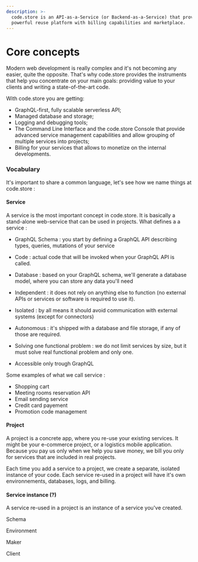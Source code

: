 ```yaml
---
description: >-
  code.store is an API-as-a-Service (or Backend-as-a-Service) that provides a
  powerful reuse platform with billing capabilities and marketplace.
---
```


# Core concepts

Modern web development is really complex and it's not becoming any easier, quite the opposite. That's why code.store provides the instruments that help you concentrate on your main goals: providing value to your clients and writing a state-of-the-art code.

With code.store you are getting:

* GraphQL-first, fully scalable serverless API;
* Managed database and storage;
* Logging and debugging tools;
* The Command Line Interface and the code.store Console that provide advanced service management capabilities and allow grouping of multiple services into projects;
* Billing for your services that allows to monetize on the internal developments.

### Vocabulary

It's important to share a common language, let's see how we name things at code.store :  

#### Service

A service is the most important concept in code.store. It is basically a stand-alone web-service that can be used in projects. What defines a a service : 

* GraphQL Schema : you start by defining a GraphQL API describing types, queries, mutations of your service
* Code : actual code that will be invoked when your GraphQL API is called.
* Database : based on your GraphQL schema, we'll generate a database model, where you can store any data you'll need 



* Independent : it does not rely on anything else to function \(no external APIs or services or software is required to use it\).
* Isolated : by all means it should avoid communication with external systems \(except for connectors\)
* Autonomous : it's shipped with a database and file storage, if any of those are required.
* Solving one functional problem : we do not limit services by size, but it must solve real functional problem and only one. 
* Accessible only trough GraphQL 

Some examples of what we call service : 

* Shopping cart
* Meeting rooms reservation API
* Email sending service
* Credit card payement
* Promotion code management

 

#### Project

A project is a concrete app, where you re-use your existing services. It might be your e-commerce project, or a logistics mobile application. Because you pay us only when we help you save money, we bill you only for services that are included in real projects. 

Each time you add a service to a project, we create a separate, isolated instance of your code. Each service re-used in a project will have it's own environnements, databases, logs, and billing. 

#### Service instance \(?\)

A service re-used in a project is an instance of a service you've created. 

Schema

Environment

Maker

Client





